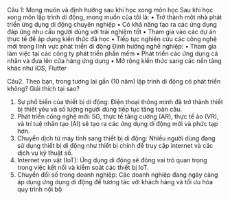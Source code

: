 Câu 1: Mong muôn và định hướng sau khi học xong môn học
Sau khi học xong môn lập trình di động, mong muốn của tôi là:
• Trở thành một nhà phát triển ứng dụng di động chuyên nghiệp
• Có khả năng tạo ra các ứng dụng đáp ứng nhu cầu người dùng với trải nghiệm tốt
• Tham gia vào các dự án thực tế để áp dụng kiến thức đã học
• Tiếp tục nghiên cứu các công nghệ mới trong lĩnh vực phát triển di động
Định hướng nghề nghiệp:
• Tham gia làm việc tại các công ty phát triển phần mềm
• Phát triển các ứng dụng cá nhân và đưa lên cửa hàng ứng dụng
• Mở rộng kiến thức sang các nền tảng khác như iOS, Flutter

Câu2. Theo bạn, trong tương lai gần (10 năm) lập trình di động
có phát triển không? Giải thích tại sao?

1. Sự phổ biến của thiết bị di động: Điện thoại thông minh đã trở thành thiết bị thiết yếu và số lượng người dùng tiếp tục tăng toàn câu.
2. Phát triển công nghệ mới: 5G, thực tế tăng cường (AR), thực tế ảo (VR), và trí tuệ nhân tạo (AI) sẽ tạo ra các ứng dụng di động mới và phức tạp hơn.
3. Chuyển dịch từ máy tính sang thiết bị di động: Nhiều người dùng đang sử dụng thiết bị di động như thiết bị chính để truy cập internet và các dịch vụ kỹ thuật số.
4. Internet vạn vật (IoT): Ứng dụng di động sẽ đóng vai trò quan trọng trong việc kết nối và kiểm soát các thiết bị IoT.
5. Chuyển đổi số trong doanh nghiệp: Các doanh nghiệp đang ngày càng áp dụng ứng dụng di động để tương tác với khách hàng và tối ưu hóa quy trình nội bộ
